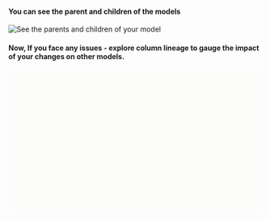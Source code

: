 #### You can see the parent and children of the models

![See the parents and children of your model](./images/lineage.png)

#### Now, If you face any issues - explore column lineage to gauge the impact of your changes on other models.

![(Coming Soon) Column lineage](./images/updated-column-lineage.gif)

